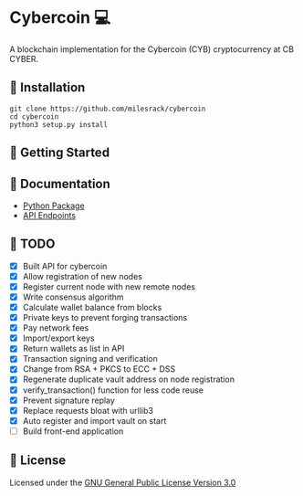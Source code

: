 # Cybercoin :computer:
A blockchain implementation for the Cybercoin (CYB) cryptocurrency at CB CYBER.

## :pushpin: Installation
```
git clone https://github.com/milesrack/cybercoin
cd cybercoin
python3 setup.py install
```

## :pushpin: Getting Started

## :pushpin: Documentation
- [Python Package](docs/package.md)
- [API Endpoints](docs/api.md)

## :pushpin: TODO
- [x] Built API for cybercoin
- [x] Allow registration of new nodes
- [x] Register current node with new remote nodes
- [x] Write consensus algorithm
- [x] Calculate wallet balance from blocks
- [x] Private keys to prevent forging transactions
- [x] Pay network fees
- [x] Import/export keys
- [x] Return wallets as list in API
- [x] Transaction signing and verification
- [x] Change from RSA + PKCS to ECC + DSS
- [x] Regenerate duplicate vault address on node registration
- [x] verify_transaction() function for less code reuse
- [x] Prevent signature replay
- [x] Replace requests bloat with urllib3
- [x] Auto register and import vault on start
- [ ] Build front-end application

## :pushpin: License
Licensed under the [GNU General Public License Version 3.0](https://www.gnu.org/licenses/gpl-3.0.txt)
